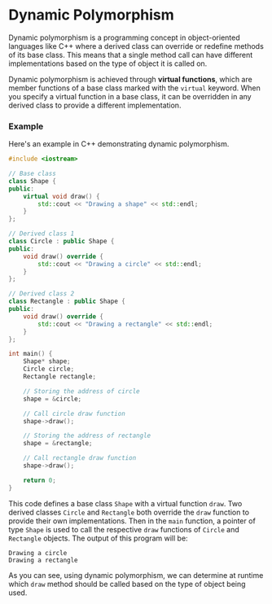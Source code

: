 # Dynamic Polymorphism

Dynamic polymorphism is a programming concept in object-oriented languages like C++ where a derived class can override or redefine methods of its base class. This means that a single method call can have different implementations based on the type of object it is called on.

Dynamic polymorphism is achieved through **virtual functions**, which are member functions of a base class marked with the `virtual` keyword. When you specify a virtual function in a base class, it can be overridden in any derived class to provide a different implementation.

### Example

Here's an example in C++ demonstrating dynamic polymorphism.

```cpp
#include <iostream>

// Base class
class Shape {
public:
    virtual void draw() {
        std::cout << "Drawing a shape" << std::endl; 
    }
};

// Derived class 1
class Circle : public Shape {
public:
    void draw() override {
        std::cout << "Drawing a circle" << std::endl; 
    }
};

// Derived class 2
class Rectangle : public Shape {
public:
    void draw() override {
        std::cout << "Drawing a rectangle" << std::endl;
    }
};

int main() {
    Shape* shape;
    Circle circle;
    Rectangle rectangle;

    // Storing the address of circle
    shape = &circle;

    // Call circle draw function
    shape->draw();

    // Storing the address of rectangle
    shape = &rectangle;

    // Call rectangle draw function
    shape->draw();

    return 0;
}
```

This code defines a base class `Shape` with a virtual function `draw`. Two derived classes `Circle` and `Rectangle` both override the `draw` function to provide their own implementations. Then in the `main` function, a pointer of type `Shape` is used to call the respective `draw` functions of `Circle` and `Rectangle` objects. The output of this program will be:

```
Drawing a circle
Drawing a rectangle
```

As you can see, using dynamic polymorphism, we can determine at runtime which `draw` method should be called based on the type of object being used.